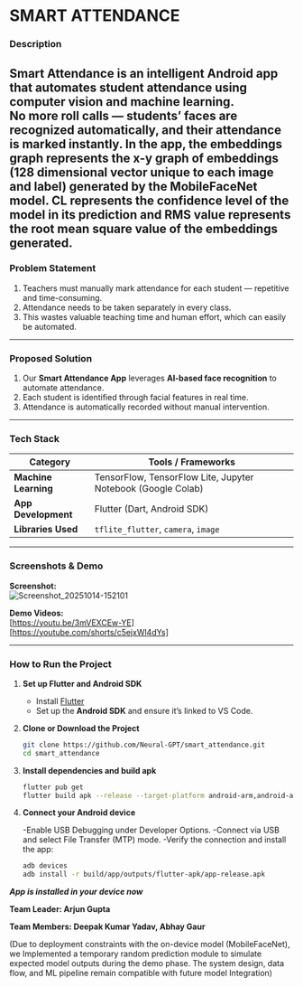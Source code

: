 # SMART ATTENDANCE

### Description  
**Smart Attendance** is an intelligent Android app that automates student attendance using **computer vision** and **machine learning**.  
No more roll calls — students’ faces are recognized automatically, and their attendance is marked instantly. In the app, the embeddings graph represents the x-y graph of 
embeddings (128 dimensional vector unique to each image and label) generated by the MobileFaceNet model. CL represents the confidence level of the model in its prediction and RMS value represents the root mean square value of the embeddings generated. 
---

### Problem Statement  
1. Teachers must manually mark attendance for each student — repetitive and time-consuming.  
2. Attendance needs to be taken separately in every class.  
3. This wastes valuable teaching time and human effort, which can easily be automated.

---

### Proposed Solution  
1. Our **Smart Attendance App** leverages **AI-based face recognition** to automate attendance.  
2. Each student is identified through facial features in real time.  
3. Attendance is automatically recorded without manual intervention.  

---

### Tech Stack  

| Category | Tools / Frameworks |
|-----------|--------------------|
| **Machine Learning** | TensorFlow, TensorFlow Lite, Jupyter Notebook (Google Colab) |
| **App Development** | Flutter (Dart, Android SDK) |
| **Libraries Used** | `tflite_flutter`, `camera`, `image` |

---

### Screenshots & Demo  

**Screenshot:**  
![Screenshot_20251014-152101](https://github.com/user-attachments/assets/b939468a-bcf6-4301-994e-0abd399b26dd)


**Demo Videos:**  
[https://youtu.be/3mVEXCEw-YE]
[https://youtube.com/shorts/c5ejxWl4dYs]

---

### How to Run the Project  

1. **Set up Flutter and Android SDK**  
   - Install [Flutter](https://docs.flutter.dev/get-started/install)  
   - Set up the **Android SDK** and ensure it’s linked to VS Code.

2. **Clone or Download the Project**  
   ```bash
   git clone https://github.com/Neural-GPT/smart_attendance.git
   cd smart_attendance

3. **Install dependencies and build apk**
   ```bash
   flutter pub get
   flutter build apk --release --target-platform android-arm,android-arm64,android-x64

4. **Connect your Android device**
   
   -Enable USB Debugging under Developer Options.
   -Connect via USB and select File Transfer (MTP) mode.
   -Verify the connection and install the app:
   ```bash
   adb devices
   adb install -r build/app/outputs/flutter-apk/app-release.apk
***App is installed in your device now***

**Team Leader: Arjun Gupta**

**Team Members: Deepak Kumar Yadav, Abhay Gaur**


   
(Due to deployment constraints with the on-device model (MobileFaceNet), we Implemented a temporary random prediction module to simulate expected model outputs during the demo phase. The system design, data flow, and ML pipeline remain compatible with future model Integration) 

